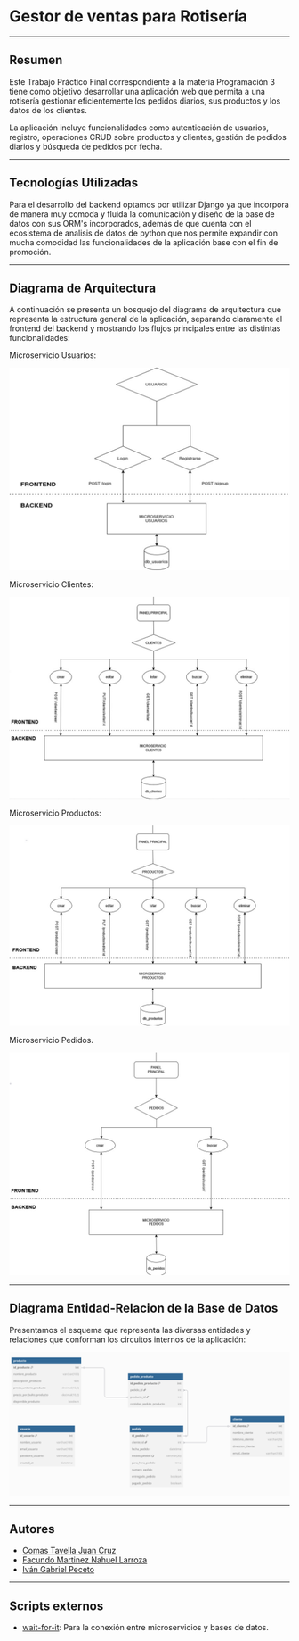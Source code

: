 # Gestor de ventas para Rotisería
---
## Resumen

Este Trabajo Práctico Final correspondiente a la materia Programación 3 tiene como objetivo desarrollar una aplicación web que permita a una rotisería gestionar eficientemente los pedidos diarios, sus productos y los datos de los clientes.

La aplicación incluye funcionalidades como autenticación de usuarios, registro, operaciones CRUD sobre productos y clientes, gestión de pedidos diarios y búsqueda de pedidos por fecha.

---

## Tecnologías Utilizadas

Para el desarrollo del backend optamos por utilizar Django ya que incorpora de manera muy comoda y fluida la comunicación y diseño de la base de datos con sus ORM's incorporados, además de que cuenta con el ecosistema de analisis de datos de python que nos permite expandir con mucha comodidad las funcionalidades de la aplicación base con el fin de promoción.

---

## Diagrama de Arquitectura

A continuación se presenta un bosquejo del diagrama de arquitectura que representa la estructura general de la aplicación, separando claramente el frontend del backend y mostrando los flujos principales entre las distintas funcionalidades:

Microservicio Usuarios:

![Diagrama de Usuarios](graficos/usuariosnew.jpg)

Microservicio Clientes:

![Diagrama de Clientes](graficos/clientes.jpg)

Microservicio Productos:

![Diagrama de Productos](graficos/productos.jpg)

Microservicio Pedidos.

![Diagrama de Pedidos](graficos/pedidos.jpg)




---

## Diagrama Entidad-Relacion de la Base de Datos

Presentamos el esquema que representa las diversas entidades y relaciones que conforman los circuitos internos de la aplicación:

![Diagrama de Base de Datos](graficos/grafico_bdd.png)


---

## Autores

- [Comas Tavella Juan Cruz](https://github.com/juancruzct12)
- [Facundo Martinez Nahuel Larroza](https://github.com/facu24fm)
- [Iván Gabriel Peceto](https://github.com/ivanPeceto)

---

## Scripts externos

- [wait-for-it](https://github.com/vishnubob/wait-for-it): Para la conexión entre microservicios y bases de datos.

